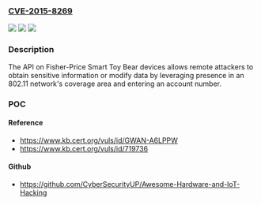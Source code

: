 ### [CVE-2015-8269](https://cve.mitre.org/cgi-bin/cvename.cgi?name=CVE-2015-8269)
![](https://img.shields.io/static/v1?label=Product&message=n%2Fa&color=blue)
![](https://img.shields.io/static/v1?label=Version&message=n%2Fa&color=blue)
![](https://img.shields.io/static/v1?label=Vulnerability&message=n%2Fa&color=brighgreen)

### Description

The API on Fisher-Price Smart Toy Bear devices allows remote attackers to obtain sensitive information or modify data by leveraging presence in an 802.11 network's coverage area and entering an account number.

### POC

#### Reference
- https://www.kb.cert.org/vuls/id/GWAN-A6LPPW
- https://www.kb.cert.org/vuls/id/719736

#### Github
- https://github.com/CyberSecurityUP/Awesome-Hardware-and-IoT-Hacking

